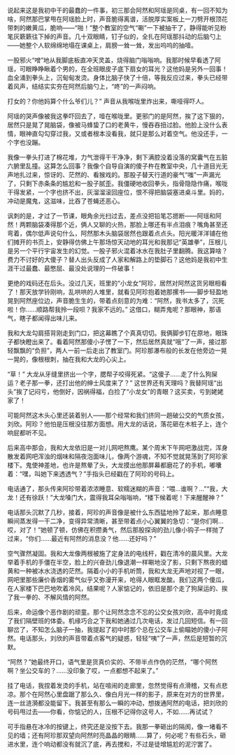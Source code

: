 说起来这是我初中干的最蠢的一件事，初三那会阿然和阿瑶是同桌，有一回不知为啥，阿然那巴掌甩在阿瑶脸上时，声音脆得离谱，活脱厚实案板上一刀劈开根顶花带刺的嫩黄瓜，脆响——“啪！”整个教室的空气“唰”一下被抽干了，静得能听见粉笔灰簌簌往下掉的声音。几十双眼睛，钉子似的，全扎在阿瑶那抖动的后脑勺上——她整个人软绵绵地塌在课桌上，肩膀一耸一耸，发出呜呜的抽噎。

一股邪火“噌”地从我脚底板直冲天灵盖，烧得脑门嗡嗡响。我那时候早看透了阿瑶，可眼睁睁瞅着个男的，在全班眼皮子底下扇女的耳光？这他妈是另外一回事！血全涌到拳头上，沉甸甸发烫。身体比脑子快了十倍，等我反应过来，拳头已经带着风声，结结实实夯在阿然后脑勺上，“咚”的一声闷响。

打女的？你他妈算个什么爷们儿？” 声音从我喉咙里炸出来，嘶哑得吓人。

阿瑶的哭声像被我这拳吓回去了，噎在喉咙里。更邪门的是阿然，挨了这下狠的，居然只是晃了晃脑袋，像被马蜂蛰了口的老黄牛，慢吞吞扭过脸。他脸上没什么表情，眼神直勾勾穿过我，又或者根本没看我，就只是那么对着空气。他没还手，一个字也没蹦。

我像一拳头打进了棉花堆，力气泄得干干净净，剩下满腔没着没落的窝囊气在五脏六腑里乱撞。这算怎么回事？我像个自导自演的傻子杵在教室中央，几十道目光无声地扎过来，惊讶的、茫然的、看猴戏的。那股子替天行道的豪气“嗤”一声漏光了，只剩下赤条条的尴尬和一股子腻歪。我僵硬地收回拳头，指骨隐隐作痛，喉咙干得发紧，一个字也挤不出，灰溜溜滚回座位，恨不得把脑袋塞进桌斗里。妈的，冲动是魔鬼，这滋味，比吞了苍蝇还恶心。

讽刺的是，才过了一节课，眼角余光扫过去，差点没把铅笔芯摁断——阿瑶和阿然！两颗脑袋凑得那个近，俩人又聊的火热，那脸上哪还有半点泪痕？嘴角甚至还弯着，偶尔低声说句什么，阿然那木头脑袋居然也跟着点点头。阳光暖洋洋铺在他们摊开的书页上，安静得仿佛上午那场惊天动地的耳光和我那记“英雄拳”，压根儿是另一个平行宇宙发生的幻觉。一股子邪火混着冰水在我肚子里翻腾。我这算啥？费力不讨好的大傻子？替人出头反成了人家和解路上的垫脚石？这他妈是我初中生涯干过最蠢、最憋屈、最没处说理的一件破事！

更绝的戏码还在后头。没过几天，班里的“小龙女”阿珍，居然对阿然这货另眼相看了！那天放学铃刚响，乱哄哄的人堆里，就看见阿珍抱着她那摞书——脚步轻盈地晃到阿然座位边，声音脆生生的，带着点刻意的为难：“阿然，我书太多了，沉死啦！你……顺路帮我拎一段呗？我家不远的。” 这借口，糊弄鬼呢？那眼神，那语气，瞎子都闻得出味儿来。

我和大龙勾肩搭背刚走到门口，把这幕瞧了个真真切切。我俩脚步钉在原地，眼珠子都快瞪出来了。看着阿然那傻小子愣了一下，然后居然真就“哦”了一声，接过那轻飘飘的“负担”，两人一前一后走出了教室门。阿珍那瀑布般的长发在他旁边一晃一晃的，像根根刺，抽在我和大龙的心尖上。

“草！” 大龙从牙缝里挤出一个字，腮帮子咬得死紧。“这傻子……走了什么狗屎运？老子那一拳，还打出他的绅士风度来了？” 这世界还有天理吗？我替阿瑶“出头”挨了记闷亏，他倒好，因祸得福，白捡了“小龙女”的青眼？这买卖，亏到姥姥家了！

可能阿然这木头心里还装着别人——那个经常和我们挤同一趟破公交的气质女孩，刘欣。阿珍？他怕是压根没往那方面想。用大龙的话说，落花砸在木桩子上，连个响屁都听不见。

后来高中那会，我和大龙依旧是一对儿网吧熬鹰。某个周末下午网吧激战完，浑身散发着网吧浑浊的烟味和隔夜泡面味儿，像两个游魂，不知不觉就晃荡到了阿珍家楼下。鬼使神差地，也许是熬晕了头，大龙摸出他那屏幕都磨花了的手机，嘟囔着：“嘿，叫她下来透透气？”手指头已经戳在了阿珍的号码上。

电话通了，那头传来阿珍带着浓浓睡意、软糯迷糊的声音：“喂…谁啊？…”“我，大龙！还有徐跃！”大龙嗓门大，震得我耳朵嗡嗡响，“楼下候着呢！下来醒醒神？”

电话那头沉默了几秒，接着，阿珍的声音像是被什么东西猛地拎了起来，那点睡意瞬间蒸发得一干二净，变得异常清晰，甚至带着点小心翼翼的急切：“是你们啊…哎，对了！”她顿了顿，仿佛在积攒勇气，然后那股探询的劲儿像小钩子一样抛了过来，“你们……最近有阿然的消息没？他……还好吗？”

空气骤然凝固。我和大龙像两根被施了定身法的电线杆，戳在清冷的晨风里。大龙举着手机的手僵在半空，脸上的兴奋劲儿像退潮一样唰地没了影，只剩下熬夜的蜡黄和一种被冰水浇透的茫然。隔着小小的手机听筒，我和大龙无声地对视了一眼，网吧里那些廉价香烟的雾气似乎又弥漫开来，呛得人眼眶发酸。我们这两个傻瓜，在人家楼下巴巴地吹着冷风，结果呢？人家惦记的，依旧是那个走了狗屎运的、挨了我一拳的、不解风情的阿然。

后来，命运像个恶作剧的顽童。那个让阿然念念不忘的公交女孩刘欣，高中时竟成了我们隔壁班的体委。机缘巧合之下我和她通过几次电话，发过几回短信。有一回聊岔了，不知怎么脑子一抽，我提起了初中时那个总在公交车上偷瞄她的傻小子阿然。电话那头，刘欣的声音带着点客气的疑惑，轻轻“咦”了一声，然后是短暂的沉默。

“阿然？”她最终开口，语气里是货真价实的、不带半点作伪的茫然，“哪个阿然啊？坐公交车的？……没印象了哎，一点都想不起来了。”

挂了电话，我捏着发烫的手机，站在喧闹的走廊里，忽然觉得有点滑稽，又有点悲凉。那个在阿然心里盘踞了那么久、像白月光一样的影子，原来在对方的世界里，连一丝涟漪都没能留下。我甚至有那么一瞬的冲动，想拨通阿然的电话，把刘欣的号码甩过去——你看，你惦记的人，压根不记得你这号人，不如……再试试？

可手指悬在冰冷的按键上，终究还是没按下去。我那一拳砸出的隔阂，像一堵看不见的墙；还有阿珍那双望向阿然时亮晶晶的眼睛……算了，何必呢？有些石头，砸进水里，连个响动都没有就沉了底，再去搅和，不过是徒增尴尬的泥泞罢了。





